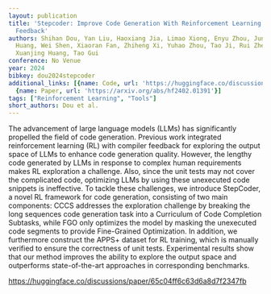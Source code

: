 ```yaml
---
layout: publication
title: 'Stepcoder: Improve Code Generation With Reinforcement Learning From Compiler
  Feedback'
authors: Shihan Dou, Yan Liu, Haoxiang Jia, Limao Xiong, Enyu Zhou, Junjie Shan, Caishuang
  Huang, Wei Shen, Xiaoran Fan, Zhiheng Xi, Yuhao Zhou, Tao Ji, Rui Zheng, Qi Zhang,
  Xuanjing Huang, Tao Gui
conference: No Venue
year: 2024
bibkey: dou2024stepcoder
additional_links: [{name: Code, url: 'https://huggingface.co/discussions/paper/65c04ff6c63d6a8d7f2347fb'},
  {name: Paper, url: 'https://arxiv.org/abs/hf2402.01391'}]
tags: ["Reinforcement Learning", "Tools"]
short_authors: Dou et al.
---
```

The advancement of large language models (LLMs) has significantly propelled the field of code generation. Previous work integrated reinforcement learning (RL) with compiler feedback for exploring the output space of LLMs to enhance code generation quality. However, the lengthy code generated by LLMs in response to complex human requirements makes RL exploration a challenge. Also, since the unit tests may not cover the complicated code, optimizing LLMs by using these unexecuted code snippets is ineffective. To tackle these challenges, we introduce StepCoder, a novel RL framework for code generation, consisting of two main components: CCCS addresses the exploration challenge by breaking the long sequences code generation task into a Curriculum of Code Completion Subtasks, while FGO only optimizes the model by masking the unexecuted code segments to provide Fine-Grained Optimization. In addition, we furthermore construct the APPS+ dataset for RL training, which is manually verified to ensure the correctness of unit tests. Experimental results show that our method improves the ability to explore the output space and outperforms state-of-the-art approaches in corresponding benchmarks.

https://huggingface.co/discussions/paper/65c04ff6c63d6a8d7f2347fb
